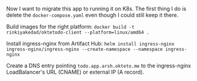 Now I want to migrate this app to running it on K8s. The first thing I do is delete the `docker-compose.yaml` even though I could still keep it there. 

Build images for the right platform: `docker build -t rinkiyakedad/oktetodo-client --platform=linux/amd64 .`

Install ingress-nginx from Artifact Hub: `helm install ingress-nginx ingress-nginx/ingress-nginx --create-namespace --namespace ingress-nginx`

Create a DNS entry pointing `todo.app.arsh.okteto.me` to the ingress-nginx LoadBalancer's URL (CNAME) or external IP (A record).